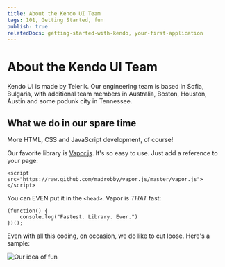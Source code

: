 ```yaml
---
title: About the Kendo UI Team
tags: 101, Getting Started, fun
publish: true
relatedDocs: getting-started-with-kendo, your-first-application
---
```


# About the Kendo UI Team

Kendo UI is made by Telerik. Our engineering team is based in Sofia, Bulgaria, with additional team members in Australia, Boston, Houston, Austin and some podunk city in Tennessee. 

## What we do in our spare time

More HTML, CSS and JavaScript development, of course! 

Our favorite library is [Vapor.js](http://vaporjs.com/). It's so easy to use. Just add a reference to your page:

    <script src="https://raw.github.com/madrobby/vapor.js/master/vapor.js"></script>

You can EVEN put it in the `<head>`. Vapor is *THAT* fast:

    (function() {
        console.log("Fastest. Library. Ever.") 
    })();

Even with all this coding, on occasion, we do like to cut loose. Here's a sample:

![ Our idea of fun ](http://www.reactiongifs.com/wp-content/uploads/2012/05/wtrbi1.gif "Our idea of fun")